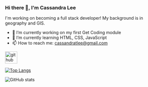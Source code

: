 ### Hi there 👋, I'm Cassandra Lee
I'm working on becoming a full stack developer! My background is in geography and GIS.

- 🔭 I’m currently working on my first Get Coding module 
- 🌱 I’m currently learning HTML, CSS, JavaScript
- 📫 How to reach me: cassandratlee@gmail.com 


[<img src='https://cdn.jsdelivr.net/npm/simple-icons@3.0.1/icons/github.svg' alt='github' height='40'>](https://github.com/casslee1)  

[![Top Langs](https://github-readme-stats.vercel.app/api/top-langs/?username=casslee1)](https://github.com/anuraghazra/github-readme-stats)

![GitHub stats](https://github-readme-stats.vercel.app/api?username=casslee1&show_icons=true)  

 

